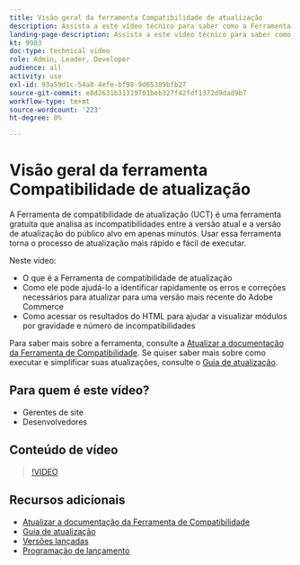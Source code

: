 ```yaml
---
title: Visão geral da ferramenta Compatibilidade de atualização
description: Assista a este vídeo técnico para saber como a Ferramenta de compatibilidade de atualização pode tornar sua próxima atualização mais fácil, barata e rápida.
landing-page-description: Assista a este vídeo técnico para saber como a Ferramenta de compatibilidade de atualização pode tornar sua próxima atualização mais fácil, barata e rápida.
kt: 9983
doc-type: technical video
role: Admin, Leader, Developer
audience: all
activity: use
exl-id: 93a59d1c-54a8-4efe-bf98-9d65389bfb27
source-git-commit: e8d2631b31319701beb327f42fdf1372d9dad9b7
workflow-type: tm+mt
source-wordcount: '223'
ht-degree: 0%

---
```


# Visão geral da ferramenta Compatibilidade de atualização

A Ferramenta de compatibilidade de atualização (UCT) é uma ferramenta gratuita que analisa as incompatibilidades entre a versão atual e a versão de atualização do público alvo em apenas minutos. Usar essa ferramenta torna o processo de atualização mais rápido e fácil de executar.

Neste vídeo:

- O que é a Ferramenta de compatibilidade de atualização
- Como ele pode ajudá-lo a identificar rapidamente os erros e correções necessários para atualizar para uma versão mais recente do Adobe Commerce
- Como acessar os resultados do HTML para ajudar a visualizar módulos por gravidade e número de incompatibilidades

Para saber mais sobre a ferramenta, consulte a [Atualizar a documentação da Ferramenta de Compatibilidade](https://experienceleague.adobe.com/docs/commerce-operations/upgrade-guide/upgrade-compatibility-tool/overview.html?lang=en). Se quiser saber mais sobre como executar e simplificar suas atualizações, consulte o [Guia de atualização](https://experienceleague.adobe.com/docs/commerce-operations/upgrade-guide/overview.html).

## Para quem é este vídeo?

- Gerentes de site
- Desenvolvedores

## Conteúdo de vídeo

>[!VIDEO](https://video.tv.adobe.com/v/341245?quality=12&learn=on)

## Recursos adicionais

- [Atualizar a documentação da Ferramenta de Compatibilidade](https://experienceleague.adobe.com/docs/commerce-operations/upgrade-guide/upgrade-compatibility-tool/overview.html?lang=en)
- [Guia de atualização](https://experienceleague.adobe.com/docs/commerce-operations/upgrade-guide/overview.html)
- [Versões lançadas](https://experienceleague.adobe.com/docs/commerce-operations/release/versions.html)
- [Programação de lançamento](https://experienceleague.adobe.com/docs/commerce-operations/release/planning/schedule.html)
